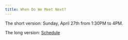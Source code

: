 ```yaml
---
title: When Do We Meet Next?
---
```


The short version: Sunday, April 27th from 1:30PM to 4PM.

The long version: [Schedule](/schedule.html)
